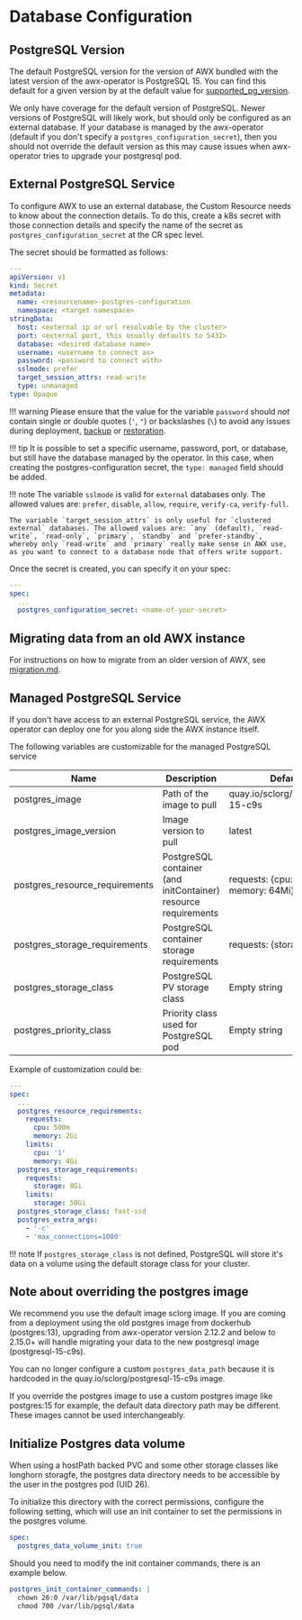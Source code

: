 # Database Configuration

## PostgreSQL Version

The default PostgreSQL version for the version of AWX bundled with the latest version of the awx-operator is PostgreSQL 15. You can find this default for a given version by at the default value for [supported_pg_version](https://github.com/ansible/awx-operator/blob/ffba1b4712a0b03f1faedfa70e3a9ef0d443e4a6/roles/installer/vars/main.yml#L7).

We only have coverage for the default version of PostgreSQL. Newer versions of PostgreSQL will likely work, but should only be configured as an external database. If your database is managed by the awx-operator (default if you don't specify a `postgres_configuration_secret`), then you should not override the default version as this may cause issues when awx-operator tries to upgrade your postgresql pod.

## External PostgreSQL Service

To configure AWX to use an external database, the Custom Resource needs to know about the connection details. To do this, create a k8s secret with those connection details and specify the name of the secret as `postgres_configuration_secret` at the CR spec level.

The secret should be formatted as follows:

```yaml
---
apiVersion: v1
kind: Secret
metadata:
  name: <resourcename>-postgres-configuration
  namespace: <target namespace>
stringData:
  host: <external ip or url resolvable by the cluster>
  port: <external port, this usually defaults to 5432>
  database: <desired database name>
  username: <username to connect as>
  password: <password to connect with>
  sslmode: prefer
  target_session_attrs: read-write
  type: unmanaged
type: Opaque
```

!!! warning
    Please ensure that the value for the variable `password` should _not_ contain single or double quotes (`'`, `"`) or backslashes (`\`) to avoid any issues during deployment, [backup](https://github.com/ansible/awx-operator/tree/devel/roles/backup) or [restoration](https://github.com/ansible/awx-operator/tree/devel/roles/restore).

!!! tip
    It is possible to set a specific username, password, port, or database, but still have the database managed by the operator. In this case, when creating the postgres-configuration secret, the `type: managed` field should be added.

!!! note
    The variable `sslmode` is valid for `external` databases only. The allowed values are: `prefer`, `disable`, `allow`, `require`, `verify-ca`, `verify-full`.

    The variable `target_session_attrs` is only useful for `clustered external` databases. The allowed values are: `any` (default), `read-write`, `read-only`, `primary`, `standby` and `prefer-standby`, whereby only `read-write` and `primary` really make sense in AWX use, as you want to connect to a database node that offers write support.

Once the secret is created, you can specify it on your spec:

```yaml
---
spec:
  ...
  postgres_configuration_secret: <name-of-your-secret>
```

## Migrating data from an old AWX instance

For instructions on how to migrate from an older version of AWX, see [migration.md](../migration/migration.md).

## Managed PostgreSQL Service

If you don't have access to an external PostgreSQL service, the AWX operator can deploy one for you along side the AWX instance itself.

The following variables are customizable for the managed PostgreSQL service

| Name                                          | Description                                                     | Default                                 |
| --------------------------------------------- | --------------------------------------------------------------- | --------------------------------------- |
| postgres_image                                | Path of the image to pull                                       | quay.io/sclorg/postgresql-15-c9s        |
| postgres_image_version                        | Image version to pull                                           | latest                                  |
| postgres_resource_requirements                | PostgreSQL container (and initContainer) resource requirements  | requests: {cpu: 10m, memory: 64Mi}      |
| postgres_storage_requirements                 | PostgreSQL container storage requirements                       | requests: {storage: 8Gi}                |
| postgres_storage_class                        | PostgreSQL PV storage class                                     | Empty string                            |
| postgres_priority_class                       | Priority class used for PostgreSQL pod                          | Empty string                            |

Example of customization could be:

```yaml
---
spec:
  ...
  postgres_resource_requirements:
    requests:
      cpu: 500m
      memory: 2Gi
    limits:
      cpu: '1'
      memory: 4Gi
  postgres_storage_requirements:
    requests:
      storage: 8Gi
    limits:
      storage: 50Gi
  postgres_storage_class: fast-ssd
  postgres_extra_args:
    - '-c'
    - 'max_connections=1000'
```

!!! note
    If `postgres_storage_class` is not defined, PostgreSQL will store it's data on a volume using the default storage class for your cluster.

## Note about overriding the postgres image

We recommend you use the default image sclorg image. If you are coming from a deployment using the old postgres image from dockerhub (postgres:13), upgrading from awx-operator version 2.12.2 and below to 2.15.0+ will handle migrating your data to the new postgresql image (postgresql-15-c9s).

You can no longer configure a custom `postgres_data_path` because it is hardcoded in the quay.io/sclorg/postgresql-15-c9s image.

If you override the postgres image to use a custom postgres image like postgres:15 for example, the default data directory path may be different. These images cannot be used interchangeably.

## Initialize Postgres data volume

When using a hostPath backed PVC and some other storage classes like longhorn storagfe, the postgres data directory needs to be accessible by the user in the postgres pod (UID 26).

To initialize this directory with the correct permissions, configure the following setting, which will use an init container to set the permissions in the postgres volume.

```yaml
spec:
  postgres_data_volume_init: true
```

Should you need to modify the init container commands, there is an example below.

```yaml
postgres_init_container_commands: |
  chown 26:0 /var/lib/pgsql/data
  chmod 700 /var/lib/pgsql/data
```
